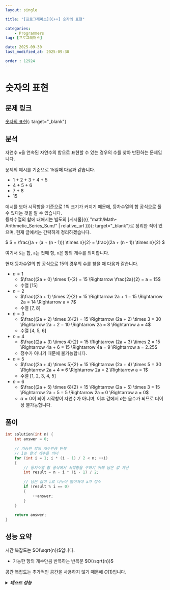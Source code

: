 ```yaml
---
layout: single

title: "[프로그래머스][C++] 숫자의 표현"

categories:
    - Programmers
tag: [프로그래머스]

date: 2025-09-30
last_modified_at: 2025-09-30

order : 12924
---
```


# 숫자의 표현

## 문제 링크

[숫자의 표현](https://school.programmers.co.kr/learn/courses/30/lessons/12924){: target="_blank"}

## 분석

자연수 `n`을 연속된 자연수의 합으로 표현할 수 있는 경우의 수를 찾아 반환하는 문제입니다.

문제의 예시를 기준으로 15일때 다음과 같습니다.

- 1 + 2 + 3 + 4 + 5
- 4 + 5 + 6
- 7 + 8
- 15

예시를 보아 시작항을 기준으로 1씩 크기가 커지기 때문에, 등차수열의 합 공식으로 풀 수 있다는 것을 알 수 있습니다.  
등차수열의 합에 대해서는 별도의 [게시물]({{ "math/Math-Arithmetic_Series_Sum/" | relative_url }}){: target="_blank"}로 정리한 적이 있으며, 현재 글에서는 간략하게 정리하겠습니다.

$
S = \frac{(a + (a + (n - 1))) \times n}{2} = \frac{(2a + (n - 1)) \times n}{2}
$

여기서 `S`는 합, `a`는 첫째 항, `n`은 항의 개수를 의미합니다.

현재 등차수열의 합 공식으로 15의 경우의 수를 찾을 때 다음과 같습니다.

- $n = 1$
    + $\frac{(2a + 0) \times 1}{2} = 15 \Rightarrow \frac{2a}{2} = a = 15$
    + 수열 [15]
- $n = 2$
    + $\frac{(2a + 1) \times 2}{2} = 15 \Rightarrow 2a + 1 = 15 \Rightarrow 2a = 14 \Rightarrow a = 7$
    + 수열 [7, 8]
- $n = 3$
    + $\frac{(2a + 2) \times 3}{2} = 15 \Rightarrow (2a + 2) \times 3 = 30 \Rightarrow 2a + 2 = 10 \Rightarrow 2a = 8 \Rightarrow a = 4$
    + 수열 [4, 5, 6]
- $n = 4$
    + $\frac{(2a + 3) \times 4}{2} = 15 \Rightarrow (2a + 3) \times 2 = 15 \Rightarrow 4a + 6 = 15 \Rightarrow 4a = 9 \Rightarrow a = 2.25$
    + 정수가 아니기 때문에 불가능합니다.
- $n = 5$
    + $\frac{(2a + 4) \times 5}{2} = 15 \Rightarrow (2a + 4) \times 5 = 30 \Rightarrow 2a + 4 = 6 \Rightarrow 2a = 2 \Rightarrow a = 1$
    + 수열 [1, 2, 3, 4, 5]
- $n = 6$
    + $\frac{(2a + 5) \times 6}{2} = 15 \Rightarrow (2a + 5) \times 3 = 15 \Rightarrow 2a + 5 = 5 \Rightarrow 2a = 0 \Rightarrow a = 0$
    + $a = 0$이 되어 시작항이 자연수가 아니며, 이후 값에서 $a$는 음수가 되므로 더이상 불가능합니다.

## 풀이

```cpp
int solution(int n) {
    int answer = 0;
    
    // 가능한 항의 개수만큼 반복
    // i는 항의 개수를 의미
    for (int i = 1; i * (i - 1) / 2 < n; ++i)
    {
        // 등차수열 합 공식에서 시작항을 구하기 위해 남은 값 계산
        int result = n - i * (i - 1) / 2;
        
        // 남은 값이 i로 나누어 떨어져야 a가 정수
        if (result % i == 0)
        {
            ++answer;
        }
    }
    
    return answer;
}
```

## 성능 요약

시간 복잡도는 $O(\sqrt{n})$입니다.

- 가능한 항의 개수만큼 반복하는 반복문 $O(\sqrt{n})$

공간 복잡도는 추가적인 공간을 사용하지 않기 때문에 $O(1)$입니다.

<details>
<summary><h5 style="display: inline;">테스트 성능</h5></summary>
<div markdown="1">

정확성 테스트

테스트 1 〉	통과 (0.01ms, 4.21MB)
테스트 2 〉	통과 (0.01ms, 4.2MB)
테스트 3 〉	통과 (0.01ms, 4.21MB)
테스트 4 〉	통과 (0.01ms, 4.21MB)
테스트 5 〉	통과 (0.01ms, 4.21MB)
테스트 6 〉	통과 (0.01ms, 4.21MB)
테스트 7 〉	통과 (0.01ms, 4.2MB)
테스트 8 〉	통과 (0.01ms, 4.14MB)
테스트 9 〉	통과 (0.01ms, 4.2MB)
테스트 10 〉	통과 (0.01ms, 4.2MB)
테스트 11 〉	통과 (0.01ms, 4.14MB)
테스트 12 〉	통과 (0.01ms, 4.17MB)
테스트 13 〉	통과 (0.01ms, 4MB)
테스트 14 〉	통과 (0.01ms, 4.18MB)
테스트 15 〉	통과 (0.01ms, 4.17MB)
테스트 16 〉	통과 (0.01ms, 4.2MB)
테스트 17 〉	통과 (0.01ms, 4.21MB)
테스트 18 〉	통과 (0.01ms, 4.13MB)

효율성 테스트

테스트 1 〉	통과 (0.01ms, 3.8MB)
테스트 2 〉	통과 (0.01ms, 3.89MB)
테스트 3 〉	통과 (0.01ms, 3.8MB)
테스트 4 〉	통과 (0.01ms, 3.8MB)
테스트 5 〉	통과 (0.01ms, 3.81MB)
테스트 6 〉	통과 (0.01ms, 3.89MB)

</div>
</details>